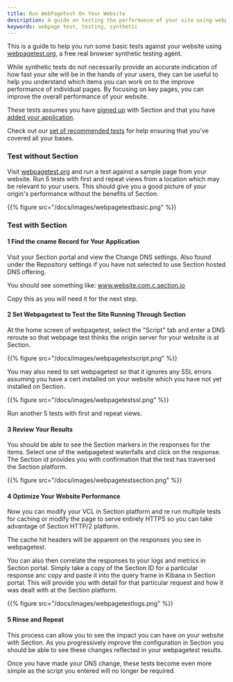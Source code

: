 ```yaml
---
title: Run WebPagetest On Your Website
description: A guide on testing the performance of your site using webpagetest.
keywords: webpage test, testing, synthetic
---
```


This is a guide to help you run some basic tests against your website using [webpagetest.org](http://webpagetest.org), a free real browser synthetic testing agent.

While synthetic tests do not necessarily provide an accurate indication of how fast your site will be in the hands of your users, they can be useful to help you understand which items you can work on to the improve performance of individual pages. By focusing on key pages, you can improve the overall performance of your website.

These tests assumes you have [signed up](https://www.section.io/sign-up) with Section and that you have [added your application](https://www.section.io/docs/create-application/).

Check out our [set of recommended tests](/docs/how-to/testing-effectively/) for help ensuring that you've covered all your bases.

### Test without Section

Visit [webpagetest.org](http://webpagetest.org) and run a test against a sample page from your website. Run 5 tests with first and repeat views from a location which may be relevant to your users. This should give you a good picture of your origin's performance without the benefits of Section.

{{% figure src="/docs/images/webpagetestbasic.png" %}}

### Test with Section

#### **1  Find the cname Record for Your Application**

Visit your Section portal and view the Change DNS settings. Also found under the Repository settings if you have not selected to use Section hosted DNS offering.

You should see something like:    www.website.com.c.section.io

Copy this as you will need it for the next step.

#### **2  Set Webpagetest to Test the Site Running Through Section**

At the home screen of webpagetest, select the "Script" tab and enter a DNS reroute so that webpage test thinks the origin server for your website is at Section.

{{% figure src="/docs/images/webpagetestscript.png" %}}

You may also need to set webpagetest so that it ignores any SSL errors assuming you have a cert installed on your website which you have not yet installed on Section.

{{% figure src="/docs/images/webpagetestssl.png" %}}

Run another 5 tests with first and repeat views.

#### **3 Review Your Results**

You should be able to see the Section markers in the responses for the items.  Select one of the webpagetest waterfalls and click on the response.  The Section id provides you with confirmation that the test has traversed the Section platform.

{{% figure src="/docs/images/webpagetestsection.png" %}}

#### **4 Optimize Your Website Performance**

Now you can modify your VCL in Section platform and re run multiple tests for caching or modify the page to serve entirely HTTPS so you can take advantage of Section HTTP/2 platform.

The cache hit headers will be apparent on the responses you see in webpagetest.

You can also then correlate the responses to your logs and metrics in Section portal.  Simply take a copy of the Section ID for a particular response anc copy and paste it into the query frame in Kibana in Section portal.  This will provide you with detail for that particular request and how it was dealt with at the Section platform.

{{% figure src="/docs/images/webpagetestlogs.png" %}}


#### **5 Rinse and Repeat**

This process can allow you to see the impact you can have on your website with Section.  As you progressively improve the configuration in Section you should be able to see these changes reflected in your webpagetest results.

Once you have made your DNS change, these tests become even more simple as the script you entered will no longer be required.
